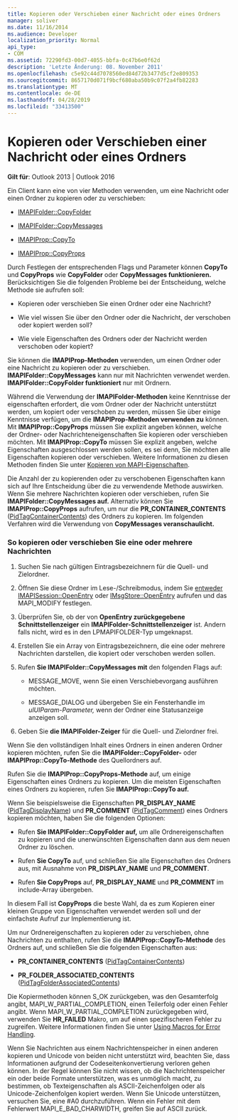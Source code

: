 ```yaml
---
title: Kopieren oder Verschieben einer Nachricht oder eines Ordners
manager: soliver
ms.date: 11/16/2014
ms.audience: Developer
localization_priority: Normal
api_type:
- COM
ms.assetid: 72290fd3-00d7-4055-bbfa-0c47b6e0f62d
description: 'Letzte Änderung: 08. November 2011'
ms.openlocfilehash: c5e92c44d7078560ed84d72b3477d5cf2e809353
ms.sourcegitcommit: 8657170d071f9bcf680aba50b9c07f2a4fb82283
ms.translationtype: MT
ms.contentlocale: de-DE
ms.lasthandoff: 04/28/2019
ms.locfileid: "33413500"
---
```

# <a name="copying-or-moving-a-message-or-a-folder"></a>Kopieren oder Verschieben einer Nachricht oder eines Ordners
  
**Gilt für**: Outlook 2013 | Outlook 2016 
  
Ein Client kann eine von vier Methoden verwenden, um eine Nachricht oder einen Ordner zu kopieren oder zu verschieben:
  
- [IMAPIFolder::CopyFolder](imapifolder-copyfolder.md)
    
- [IMAPIFolder::CopyMessages](imapifolder-copymessages.md)
    
- [IMAPIProp::CopyTo](imapiprop-copyto.md)
    
- [IMAPIProp::CopyProps](imapiprop-copyprops.md)
    
Durch Festlegen der entsprechenden Flags und Parameter können **CopyTo** und **CopyProps** wie **CopyFolder** oder **CopyMessages funktionieren.** Berücksichtigen Sie die folgenden Probleme bei der Entscheidung, welche Methode sie aufrufen soll:
  
- Kopieren oder verschieben Sie einen Ordner oder eine Nachricht?
    
- Wie viel wissen Sie über den Ordner oder die Nachricht, der verschoben oder kopiert werden soll?
    
- Wie viele Eigenschaften des Ordners oder der Nachricht werden verschoben oder kopiert?
    
Sie können die **IMAPIProp-Methoden** verwenden, um einen Ordner oder eine Nachricht zu kopieren oder zu verschieben. **IMAPIFolder::CopyMessages** kann nur mit Nachrichten verwendet werden. **IMAPIFolder::CopyFolder funktioniert** nur mit Ordnern. 
  
Während die Verwendung der **IMAPIFolder-Methoden** keine Kenntnisse der eigenschaften erfordert, die vom Ordner oder der Nachricht unterstützt werden, um kopiert oder verschoben zu werden, müssen Sie über einige Kenntnisse verfügen, um die **IMAPIProp-Methoden verwenden zu** können. Mit **IMAPIProp::CopyProps** müssen Sie explizit angeben können, welche der Ordner- oder Nachrichteneigenschaften Sie kopieren oder verschieben möchten. Mit **IMAPIProp::CopyTo** müssen Sie explizit angeben, welche Eigenschaften ausgeschlossen werden sollen, es sei denn, Sie möchten alle Eigenschaften kopieren oder verschieben. Weitere Informationen zu diesen Methoden finden Sie unter [Kopieren von MAPI-Eigenschaften](copying-mapi-properties.md).
  
Die Anzahl der zu kopierenden oder zu verschobenen Eigenschaften kann sich auf Ihre Entscheidung über die zu verwendende Methode auswirken. Wenn Sie mehrere Nachrichten kopieren oder verschieben, rufen Sie **IMAPIFolder::CopyMessages auf.** Alternativ können Sie **IMAPIProp::CopyProps** aufrufen, um nur die **PR_CONTAINER_CONTENTS** ([PidTagContainerContents](pidtagcontainercontents-canonical-property.md)) des Ordners zu kopieren. Im folgenden Verfahren wird die Verwendung von **CopyMessages veranschaulicht.** 
  
### <a name="to-copy-or-move-one-or-more-messages"></a>So kopieren oder verschieben Sie eine oder mehrere Nachrichten
  
1. Suchen Sie nach gültigen Eintragsbezeichnern für die Quell- und Zielordner.
    
2. Öffnen Sie diese Ordner im Lese-/Schreibmodus, indem Sie [entweder IMAPISession::OpenEntry](imapisession-openentry.md) oder [IMsgStore::OpenEntry](imsgstore-openentry.md) aufrufen und das MAPI_MODIFY festlegen. 
    
3. Überprüfen Sie, ob der von **OpenEntry zurückgegebene Schnittstellenzeiger** ein **IMAPIFolder-Schnittstellenzeiger** ist. Andern falls nicht, wird es in den LPMAPIFOLDER-Typ umgeknapst. 
    
4. Erstellen Sie ein Array von Eintragsbezeichnern, die eine oder mehrere Nachrichten darstellen, die kopiert oder verschoben werden sollen. 
    
5. Rufen **Sie IMAPIFolder::CopyMessages mit** den folgenden Flags auf: 
    
   - MESSAGE_MOVE, wenn Sie einen Verschiebevorgang ausführen möchten. 
    
   - MESSAGE_DIALOG und übergeben Sie ein Fensterhandle im  _ulUIParam-Parameter,_ wenn der Ordner eine Statusanzeige anzeigen soll. 
    
6. Geben Sie **die IMAPIFolder-Zeiger** für die Quell- und Zielordner frei. 
    
Wenn Sie den vollständigen Inhalt eines Ordners in einen anderen Ordner kopieren möchten, rufen Sie die **IMAPIFolder::CopyFolder-** oder **IMAPIProp::CopyTo-Methode** des Quellordners auf. 
  
Rufen Sie die **IMAPIProp::CopyProps-Methode** auf, um einige Eigenschaften eines Ordners zu kopieren. Um die meisten Eigenschaften eines Ordners zu kopieren, rufen Sie **IMAPIProp::CopyTo auf.** 
  
Wenn Sie beispielsweise die Eigenschaften **PR_DISPLAY_NAME** ([PidTagDisplayName](pidtagdisplayname-canonical-property.md)) und **PR_COMMENT** ([PidTagComment](pidtagcomment-canonical-property.md)) eines Ordners kopieren möchten, haben Sie die folgenden Optionen:
  
- Rufen **Sie IMAPIFolder::CopyFolder auf,** um alle Ordnereigenschaften zu kopieren und die unerwünschten Eigenschaften dann aus dem neuen Ordner zu löschen. 
    
- Rufen **Sie CopyTo** auf, und schließen Sie alle Eigenschaften des Ordners aus, mit Ausnahme von **PR_DISPLAY_NAME** und **PR_COMMENT**. 
    
- Rufen **Sie CopyProps** auf, **PR_DISPLAY_NAME** und **PR_COMMENT** im include-Array übergeben. 
    
In diesem Fall ist **CopyProps** die beste Wahl, da es zum Kopieren einer kleinen Gruppe von Eigenschaften verwendet werden soll und der einfachste Aufruf zur Implementierung ist. 
  
Um nur Ordnereigenschaften zu kopieren oder zu verschieben, ohne Nachrichten zu enthalten, rufen Sie die **IMAPIProp::CopyTo-Methode** des Ordners auf, und schließen Sie die folgenden Eigenschaften aus: 
  
- **PR_CONTAINER_CONTENTS** ([PidTagContainerContents](pidtagcontainercontents-canonical-property.md))
    
- **PR_FOLDER_ASSOCIATED_CONTENTS** ([PidTagFolderAssociatedContents](pidtagfolderassociatedcontents-canonical-property.md))
    
Die Kopiermethoden können S_OK zurückgeben, was den Gesamterfolg angibt, MAPI_W_PARTIAL_COMPLETION, einen Teilerfolg oder einen Fehler angibt. Wenn MAPI_W_PARTIAL_COMPLETION zurückgegeben wird, verwenden Sie **HR_FAILED** Makro, um auf einen spezifischeren Fehler zu zugreifen. Weitere Informationen finden Sie unter [Using Macros for Error Handling](using-macros-for-error-handling.md).
  
Wenn Sie Nachrichten aus einem Nachrichtenspeicher in einen anderen kopieren und Unicode von beiden nicht unterstützt wird, beachten Sie, dass Informationen aufgrund der Codeseitenkonvertierung verloren gehen können. In der Regel können Sie nicht wissen, ob die Nachrichtenspeicher ein oder beide Formate unterstützen, was es unmöglich macht, zu bestimmen, ob Texteigenschaften als ASCII-Zeichenfolgen oder als Unicode-Zeichenfolgen kopiert werden. Wenn Sie Unicode unterstützen, versuchen Sie, eine #A0 durchzuführen. Wenn ein Fehler mit dem Fehlerwert MAPI_E_BAD_CHARWIDTH, greifen Sie auf ASCII zurück.
  

